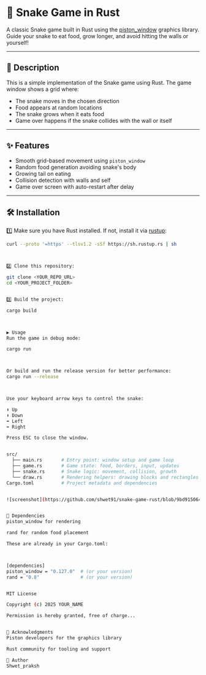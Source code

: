 # 🐍 Snake Game in Rust

A classic Snake game built in Rust using the [piston_window](https://docs.rs/piston_window/latest/piston_window/) graphics library. Guide your snake to eat food, grow longer, and avoid hitting the walls or yourself!

---

## 📜 Description

This is a simple implementation of the Snake game using Rust. The game window shows a grid where:
- The snake moves in the chosen direction
- Food appears at random locations
- The snake grows when it eats food
- Game over happens if the snake collides with the wall or itself

---

## ✨ Features

- Smooth grid-based movement using `piston_window`
- Random food generation avoiding snake's body
- Growing tail on eating
- Collision detection with walls and self
- Game over screen with auto-restart after delay

---

## 🛠️ Installation

1️⃣ Make sure you have Rust installed. If not, install it via [rustup](https://rustup.rs):

```bash
curl --proto '=https' --tlsv1.2 -sSf https://sh.rustup.rs | sh



2️⃣ Clone this repository:

git clone <YOUR_REPO_URL>
cd <YOUR_PROJECT_FOLDER>


3️⃣ Build the project:

cargo build



▶️ Usage
Run the game in debug mode:

cargo run



Or build and run the release version for better performance:
cargo run --release



Use your keyboard arrow keys to control the snake:

⬆️ Up
⬇️ Down
⬅️ Left
➡️ Right

Press ESC to close the window.


src/
  ├── main.rs       # Entry point: window setup and game loop
  ├── game.rs       # Game state: food, borders, input, updates
  ├── snake.rs      # Snake logic: movement, collision, growth
  └── draw.rs       # Rendering helpers: drawing blocks and rectangles
Cargo.toml          # Project metadata and dependencies


![screenshot](https://github.com/shwet91/snake-game-rust/blob/9bd9150648458eca186c6d502fa9597f7b330b86/Screenshot.png)


📜 Dependencies
piston_window for rendering

rand for random food placement

These are already in your Cargo.toml:



[dependencies]
piston_window = "0.127.0"  # (or your version)
rand = "0.8"               # (or your version)


MIT License

Copyright (c) 2025 YOUR_NAME

Permission is hereby granted, free of charge...


🙏 Acknowledgments
Piston developers for the graphics library

Rust community for tooling and support

🚀 Author
Shwet_praksh

